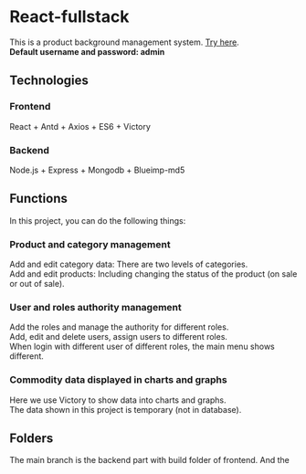 # React-fullstack
This is a product background management system. 
[Try here](https://react-background-management.herokuapp.com).\
**Default username and password: admin**

## Technologies

### Frontend
React + Antd + Axios + ES6 + Victory

### Backend
Node.js + Express + Mongodb + Blueimp-md5

## Functions

In this project, you can do the following things:

### Product and category management

Add and edit category data: There are two levels of categories.\
Add and edit products: Including changing the status of the product (on sale or out of sale).

### User and roles authority management

Add the roles and manage the authority for different roles.\
Add, edit and delete users, assign users to different roles.\
When login with different user of different roles, the main menu shows different.

### Commodity data displayed in charts and graphs

Here we use Victory to show data into charts and graphs.\
The data shown in this project is temporary (not in database).


## Folders
The main branch is the backend part with build folder of frontend. And the 
